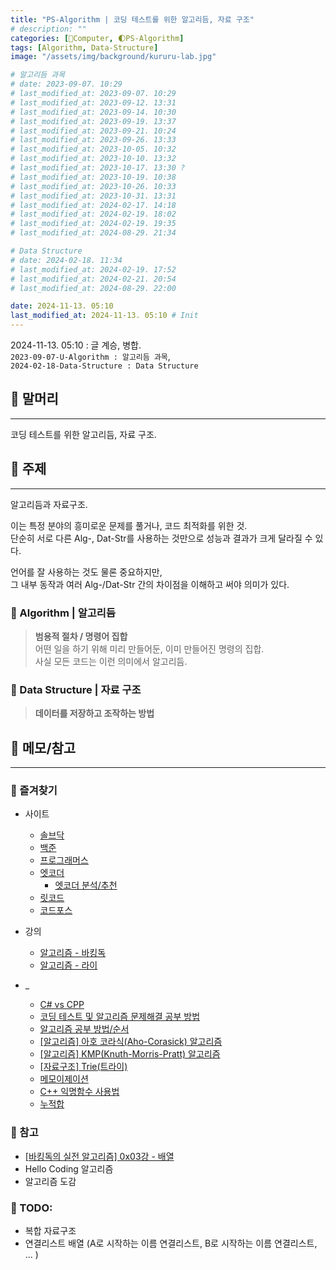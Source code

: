 ```yaml
---
title: "PS-Algorithm | 코딩 테스트를 위한 알고리듬, 자료 구조"
# description: ""
categories: [💫Computer, 🌓PS-Algorithm]
tags: [Algorithm, Data-Structure]
image: "/assets/img/background/kururu-lab.jpg"

# 알고리듬 과목
# date: 2023-09-07. 10:29
# last_modified_at: 2023-09-07. 10:29
# last_modified_at: 2023-09-12. 13:31
# last_modified_at: 2023-09-14. 10:30
# last_modified_at: 2023-09-19. 13:37
# last_modified_at: 2023-09-21. 10:24
# last_modified_at: 2023-09-26. 13:33
# last_modified_at: 2023-10-05. 10:32
# last_modified_at: 2023-10-10. 13:32
# last_modified_at: 2023-10-17. 13:30 ?
# last_modified_at: 2023-10-19. 10:38
# last_modified_at: 2023-10-26. 10:33
# last_modified_at: 2023-10-31. 13:31
# last_modified_at: 2024-02-17. 14:18
# last_modified_at: 2024-02-19. 18:02
# last_modified_at: 2024-02-19. 19:35
# last_modified_at: 2024-08-29. 21:34

# Data Structure
# date: 2024-02-18. 11:34
# last_modified_at: 2024-02-19. 17:52
# last_modified_at: 2024-02-21. 20:54
# last_modified_at: 2024-08-29. 22:00

date: 2024-11-13. 05:10
last_modified_at: 2024-11-13. 05:10 # Init
---
```


2024-11-13. 05:10 : 글 계승, 병합.  
`2023-09-07-U-Algorithm : 알고리듬 과목`,  
`2024-02-18-Data-Structure : Data Structure`  

## 💫 말머리

---

코딩 테스트를 위한 알고리듬, 자료 구조.  

## 💫 주제

---

알고리듬과 자료구조.  

이는 특정 분야의 흥미로운 문제를 풀거나, 코드 최적화를 위한 것.  
단순히 서로 다른 Alg-, Dat-Str를 사용하는 것만으로 성능과 결과가 크게 달라질 수 있다.  

언어를 잘 사용하는 것도 물론 중요하지만,  
그 내부 동작과 여러 Alg-/Dat-Str 간의 차이점을 이해하고 써야 의미가 있다.  

### 🫧 Algorithm | 알고리듬

> **범용적 절차 / 명령어 집합**  
> 어떤 일을 하기 위해 미리 만들어둔, 이미 만들어진 명령의 집합.  
> 사실 모든 코드는 이런 의미에서 알고리듬.  

### 🫧 Data Structure | 자료 구조

> **데이터를 저장하고 조작하는 방법**

## 💫 메모/참고

---

### 🫧 즐겨찾기

- 사이트
  - [솔브닥](https://solved.ac/profile/mascari4615)
  - [백준](https://www.acmicpc.net/)
  - [프로그래머스](https://programmers.co.kr/)
  - [엣코더](https://atcoder.jp/home)
    - [엣코더 분석/추천](https://kenkoooo.com/atcoder#/table/)
  - [릿코드](https://leetcode.com/)
  - [코드포스](https://codeforces.com/)

- 강의
  - [알고리즘 - 바킹독](https://blog.encrypted.gg/)
  - [알고리즘 - 라이](https://blog.naver.com/prologue/PrologueList.naver?blogId=kks227)

- _
  - [C# vs CPP](https://moguwai.tistory.com/entry/C%EA%B3%BC-C%EC%9D%98-%EB%AC%B8%EB%B2%95%EC%A0%81%EC%9D%B8-%EC%B0%A8%EC%9D%B4%EC%A0%90)
  - [코딩 테스트 및 알고리즘 문제해결 공부 방법](https://www.slideshare.net/SuhyunPark23/kucc-2022-4)
  - [알고리즘 공부 방법/순서](https://baactree.tistory.com/14)
  - [[알고리즘] 아호 코라식(Aho-Corasick) 알고리즘](https://pangtrue.tistory.com/305)
  - [[알고리즘] KMP(Knuth-Morris-Pratt) 알고리즘](https://pangtrue.tistory.com/303?category=724827)
  - [[자료구조] Trie(트라이)](https://pangtrue.tistory.com/331?category=724827)
  - [메모이제이션](https://namu.wiki/w/%EB%A9%94%EB%AA%A8%EC%9D%B4%EC%A0%9C%EC%9D%B4%EC%85%98)
  - [C++ 익명함수 사용법](https://progl.tistory.com/5)
  - [누적합](https://book.acmicpc.net/algorithm/prefix-sum)

### 🫧 참고

- [[바킹독의 실전 알고리즘] 0x03강 - 배열](https://youtu.be/mBeyFsHqzHg?si=8rGdOuR6HleGFKgG)
- Hello Coding 알고리즘
- 알고리즘 도감

### 🫧 TODO:

- 복합 자료구조
- 연결리스트 배열 (A로 시작하는 이름 연결리스트, B로 시작하는 이름 연결리스트, ... )
